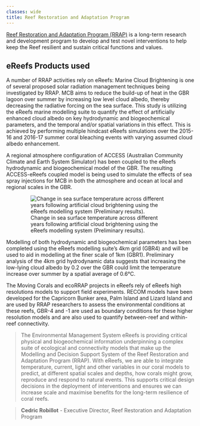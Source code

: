 ```yaml
---
classes: wide
title: Reef Restoration and Adaptation Program
---
```


[Reef Restoration and Adaptation Program (RRAP)](https://gbrrestoration.org) is a long-term research and development program to develop and test novel interventions to help keep the Reef resilient and sustain critical functions and values.

## eReefs Products used
A number of RRAP activities rely on eReefs: 
Marine Cloud Brightening is one of several proposed solar radiation management techniques being investigated by RRAP. MCB aims to reduce the build-up of heat in the GBR lagoon over summer by increasing low level cloud albedo, thereby decreasing the radiative forcing on the sea surface.  This study is utilizing the eReefs marine modelling suite to quantify the effect of artificially enhanced cloud albedo on key hydrodynamic and biogeochemical parameters, and the temporal and/or spatial variations in this effect. This is achieved by performing multiple hindcast eReefs simulations over the 2015-16 and 2016-17 summer coral bleaching events with varying assumed cloud albedo enhancement.

A regional atmosphere configuration of ACCESS (Australian Community Climate and Earth System Simulator) has been coupled to the eReefs hydrodynamic and biogeochemical model of the GBR. The resulting ACCESS-eReefs coupled model is being used to simulate the effects of sea spray injections for MCB in both the atmosphere and ocean at local and regional scales in the GBR. 

<div style="max-width: 90%; margin: auto;">
    <figure>
        <img src="/assets/images/research/Figure_4_Change_in_sea_surface_temperature_across_different_years_following_artificial_cloud_brightening_using_the_eReefs_modelling_system_Preliminary_results.png" title="Change in sea surface temperature across different years following artificial cloud brightening using the eReefs modelling system  (Preliminary results)." alt="Change in sea surface temperature across different years following artificial cloud brightening using the eReefs modelling system  (Preliminary results).">
        <figcaption>
            Change in sea surface temperature across different years following artificial cloud brightening using the eReefs modelling system  (Preliminary results).
        </figcaption>
    </figure>
</div>

Modelling of both hydrodynamic and biogeochemical parameters has been completed using the eReefs modelling suite’s 4km grid (GBR4) and will be used to aid in modelling at the finer scale of 1km (GBR1). Preliminary analysis of the 4km grid hydrodynamic data suggests that increasing the low-lying cloud albedo by 0.2 over the GBR could limit the temperature increase over summer by a spatial average of 0.6°C.

The Moving Corals and ecoRRAP projects in eReefs rely of eReefs high resolutions models to support field experiments. RECOM models have been developed for the Capricorn Bunker area, Palm Island and Lizard Island and are used by RRAP researchers to assess the environmental conditions at these reefs, GBR-4 and -1 are used as boundary conditions for these higher resolution models and are also used to quantify between-reef and within-reef connectivity.


> The Environmental Management System eReefs is providing critical physical and biogeochemical information underpinning a complex suite of ecological and connectivity models that make up the Modelling and Decision Support System of the Reef Restoration and Adaptation Program (RRAP). With eReefs, we are able to integrate temperature, current, light and other variables in our coral models to predict, at different spatial scales and depths, how corals might grow, reproduce and respond to natural events. This supports critical design decisions in the deployment of interventions and ensures we can increase scale and maximise benefits for the long-term resilience of coral reefs.

> **Cedric Robillot** - Executive Director, Reef Restoration and Adaptation Program
